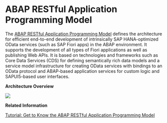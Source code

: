 <!-- loio33a301e3fff5404e89f090910f7bd978 -->

# ABAP RESTful Application Programming Model



The [ABAP RESTful Application Programming Model](https://help.sap.com/docs/abap-cloud/abap-rap/abap-restful-application-programming-model?version=sap_btp) defines the architecture for efficient end-to-end development of intrinsically SAP HANA-optimized OData services \(such as SAP Fiori apps\) in the ABAP environment. It supports the development of all types of Fiori applications as well as publishing Web APIs. It is based on technologies and frameworks such as Core Data Services \(CDS\) for defining semantically rich data models and a service model infrastructure for creating OData services with bindings to an OData protocol and ABAP-based application services for custom logic and SAPUI5-based user interfaces.

  
  
**Architecture Overview**



![](images/Image_Map_ABAP_Restful_Programming_Model_f2f7bc5.png)

**Related Information**  


[Tutorial: Get to Know the ABAP RESTful Application Programming Model](https://developers.sap.com/tutorials/abap-environment-restful-programming-model.html)

